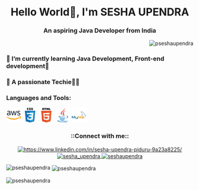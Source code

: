 <h1 align="center">Hello World👋, I'm SESHA UPENDRA</h1>
<h3 align="center">An aspiring Java Developer from India</h3>

<p align="right"> <img src="https://komarev.com/ghpvc/?username=pseshaupendra&label=Profile%20views&color=0e75b6&style=flat" alt="pseshaupendra"/> </p>

<h3>🌱 I’m currently learning Java Development, Front-end development🎯</h3>
<h3>🌱 A passionate Techie👨‍💻</h3>

<h3 align="left">Languages and Tools:</h3>
<p align="left">
    <img src="https://raw.githubusercontent.com/devicons/devicon/master/icons/amazonwebservices/amazonwebservices-original-wordmark.svg" alt="aws" width="40"             height="40"/> 
    <img src="https://raw.githubusercontent.com/devicons/devicon/master/icons/css3/css3-original-wordmark.svg" alt="css3" width="40" height="40"/>
    <img src="https://raw.githubusercontent.com/devicons/devicon/master/icons/html5/html5-original-wordmark.svg" alt="html5" width="40" height="40"/>
    <img src="https://raw.githubusercontent.com/devicons/devicon/master/icons/java/java-original.svg" alt="java" width="40" height="40"/>
    <img src="https://raw.githubusercontent.com/devicons/devicon/master/icons/mysql/mysql-original-wordmark.svg" alt="mysql" width="40" height="40"/>
</p>

<h3 align="center">::Connect with me::</h3>
<p align="center">
    <a href="https://linkedin.com/in/https://www.linkedin.com/in/sesha-upendra-piduru-9a23a8225/" target="blank">
        <img align="center" src="https://raw.githubusercontent.com/rahuldkjain/github-profile-readme-generator/master/src/images/icons/Social/linked-in-alt.svg"               alt="https://www.linkedin.com/in/sesha-upendra-piduru-9a23a8225/" height="30" width="40" />
    </a>
    <a href="https://instagram.com/sesha_upendra" target="blank">
        <img align="center" src="https://raw.githubusercontent.com/rahuldkjain/github-profile-readme-generator/master/src/images/icons/Social/instagram.svg"                   alt="sesha_upendra" height="30" width="40" />
    </a>
    <a href="https://twitter.com/seshaupendra" target="blank">
        <img align="center" src="https://raw.githubusercontent.com/rahuldkjain/github-profile-readme-generator/master/src/images/icons/Social/twitter.svg"                     alt="seshaupendra" height="30" width="40" />
    </a>
</p>

<p>
    <img align="left" src="https://github-readme-stats.vercel.app/api/top-langs?username=pseshaupendra&show_icons=true&locale=en&layout=compact"         alt="pseshaupendra"/>
</p>

<p>
    &nbsp;<img align="center" src="https://github-readme-stats.vercel.app/api?username=pseshaupendra&show_icons=true&locale=en" alt="pseshaupendra" />
</p>

<p> <img align="center" src="https://github-readme-streak-stats.herokuapp.com/?user=pseshaupendra&" alt="pseshaupendra" /> </p>
